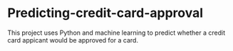 # Predicting-credit-card-approval

This project uses Python and machine learning to predict whether a credit card appicant would be approved for a card.
